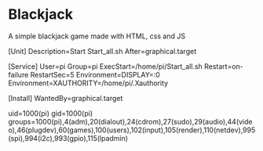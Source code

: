 # Blackjack
A simple blackjack game made with HTML, css and JS
                       
                 
[Unit]
Description=Start Start_all.sh
After=graphical.target

[Service]
User=pi
Group=pi
ExecStart=/home/pi/Start_all.sh
Restart=on-failure
RestartSec=5
Environment=DISPLAY=:0
Environment=XAUTHORITY=/home/pi/.Xauthority

[Install]
WantedBy=graphical.target

uid=1000(pi) gid=1000(pi) groups=1000(pi),4(adm),20(dialout),24(cdrom),27(sudo),29(audio),44(video),46(plugdev),60(games),100(users),102(input),105(render),110(netdev),995(spi),994(i2c),993(gpio),115(lpadmin)






